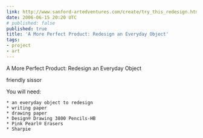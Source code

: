 ```yaml
---
link: http://www.sanford-artedventures.com/create/try_this_redesign.html
date: 2006-06-15 20:20 UTC
# published: false
published: true
title: 'A More Perfect Product: Redesign an Everyday Object'
tags:
- project
- art
---
```


A More Perfect Product: Redesign an Everyday Object

friendly sissor

You will need:

    * an everyday object to redesign
    * writing paper
    * drawing paper
    * Design® Drawing 3800 Pencils-HB
    * Pink Pearl® Erasers
    * Sharpie
